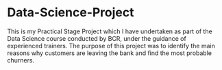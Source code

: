# Data-Science-Project
This is my Practical Stage Project which I have undertaken as part of the Data Science course conducted by BCR, under the guidance of experienced trainers. The purpose of this project was to identify the main reasons why customers are leaving the bank and find the most probable churners.
